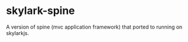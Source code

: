 # skylark-spine
A version of spine (mvc application framework) that ported to running on skylarkjs.
